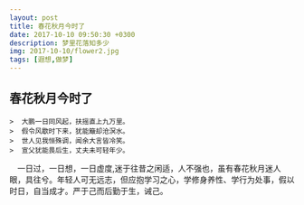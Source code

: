 ```yaml
---
layout: post
title: 春花秋月今时了
date: 2017-10-10 09:50:30 +0300
description: 梦里花落知多少
img: 2017-10-10/flower2.jpg 
tags: [遐想,做梦]
---
```


## 春花秋月今时了
    >  大鹏一日同风起，扶摇直上九万里。
    >  假令风歇时下来，犹能簸却沧溟水。
    >  世人见我恒殊调，闻余大言皆冷笑。
    >  宣父犹能畏后生，丈夫未可轻年少。
    
&emsp;一日过，一日想，一日虚度,迷于往昔之闲适，人不强也，虽有春花秋月迷人眼，具往兮。年轻人可无远志，但应抱学习之心，学修身养性、学行为处事，假以时日，自当成才。严于己而后勤于生，诫己。